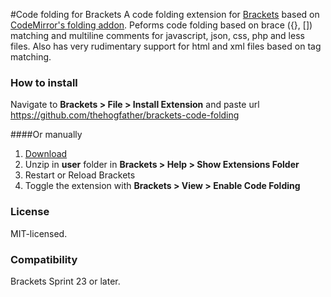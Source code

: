#Code folding for Brackets
A code folding extension for [Brackets](https://github.com/adobe/brackets/) based on [CodeMirror's folding addon](http://codemirror.net/demo/folding.html).
Peforms code folding based on brace ({}, []) matching and multiline comments for javascript, json, css, php and less files. Also has very rudimentary support for html and xml files based on tag matching.

### How to install
Navigate to **Brackets > File > Install Extension** and paste url https://github.com/thehogfather/brackets-code-folding

####Or manually
1. [Download](https://github.com/thehogfather/brackets-code-folding/archive/master.zip)
2. Unzip in **user** folder in **Brackets > Help > Show Extensions Folder**
3. Restart or Reload Brackets
4. Toggle the extension with  **Brackets > View > Enable Code Folding**

### License
MIT-licensed.

### Compatibility
Brackets Sprint 23 or later.